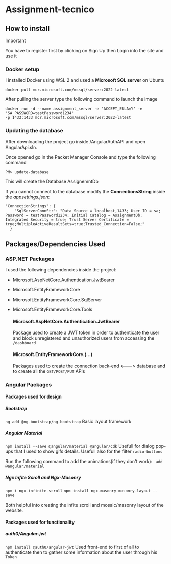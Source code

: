 # Assignment-tecnico

## How to install
> [!IMPORTANT]
> You have to register first by clicking on Sign Up then Login into the site and use it
### Docker setup

I installed Docker using WSL 2 and used a **Microsoft SQL server** on Ubuntu
```
docker pull mcr.microsoft.com/mssql/server:2022-latest
```

After pulling the server type the following command to launch the image
```
docker run -d --name assignment_server -e 'ACCEPT_EULA=Y' -e 'SA_PASSWORD=testPassword1234' 
-p 1433:1433 mcr.microsoft.com/mssql/server:2022-latest
```

### Updating the database

After downloading the project go inside /AngularAuthAPI and open AngularApi.sln.

Once opened go in the Packet Manager Console and type the following command
```
PM> update-database
```
This will create the Database AssignemntDb

If you cannot connect to the database modify the **ConnectionsString** inside the _appsettings.json_:
```
"ConnectionStrings": {
    "SqlServerConnStr": "Data Source = localhost,1433; User ID = sa; Password = testPassword1234; Initial Catalog = AssignmentDb; Integrated Security = true; Trust Server Certificate = true;MultipleActiveResultSets=true;Trusted_Connection=False;"
  }
```
## Packages/Dependencies Used

### ASP.NET Packages

I used the following dependencies inside the project:
- Microsoft.AspNetCore.Authentication.JwtBearer
- Microsoft.EntityFrameworkCore
- Microsoft.EntityFrameworkCore.SqlServer
- Microsoft.EntityFrameworkCore.Tools

  #### Microsoft.AspNetCore.Authentication.JwtBearer

  Package used to create a JWT token in order to authenticate the user and block unregistered and unauthorized users from accessing the `/dashboard`

  #### Microsoft.EntityFrameworkCore.(...)

  Packages used to create the connection back-end <---> database and to create all the `GET/POST/PUT` APIs

### Angular Packages

#### Packages used for design
##### _Bootstrap_
`ng add @ng-bootstrap/ng-bootstrap`
Basic layout framework
##### _Angular Material_
`npm install --save @angular/material @angular/cdk`
Usefull for dialog pop-ups that I used to show gifs details.
Usefull also for the filter `radio-buttons`

Run the following command to add the animations(if they don't work):
` add @angular/material`

##### _Ngx Infite Scroll and Ngx-Masonry_
`npm i ngx-infinite-scroll`
`npm install ngx-masonry masonry-layout --save`

Both helpful into creating the infite scroll and mosaic/masonry layout of the website.
#### Packages used for functionality
##### _auth0/Angular-jwt_
`npm install @auth0/angular-jwt`
Used front-end to first of all to authenticate then to gather some information about the user through his `Token`

